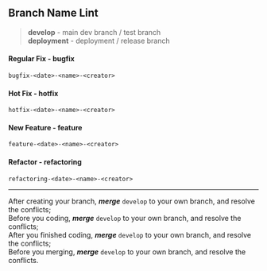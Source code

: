 ## Branch Name Lint

> **develop** -  main dev branch / test branch  
> **deployment** - deployment / release branch

#### Regular Fix - **bugfix**

```
bugfix-<date>-<name>-<creator>
```

#### Hot Fix - **hotfix**

```
hotfix-<date>-<name>-<creator>
```

#### New Feature - **feature**

```
feature-<date>-<name>-<creator>
```

#### Refactor - **refactoring**

```
refactoring-<date>-<name>-<creator>
```

---

After creating your branch, ***merge*** `develop` to your own branch, and resolve the conflicts;  
Before you coding, ***merge*** `develop` to your own branch, and resolve the conflicts;   
After you finished coding, ***merge*** `develop` to your own branch, and resolve the conflicts;  
Before you merging, ***merge*** `develop` to your own branch, and resolve the conflicts.
